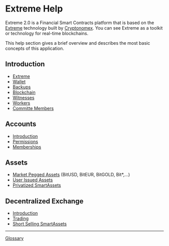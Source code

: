 # Extreme Help

Extreme 2.0 is a Financial Smart Contracts platform that is based on the
[Extreme](https://github.com/cryptonomex/extreme) technology built by
[Cryptonomex](http://cryptonomex.com). You can see Extreme as a toolkit or
technology for real-time blockchains.

This help section gives a brief overview and describes the most basic concepts
of this application.

## Introduction 
 * [Extreme](introduction/extreme.md)
 * [Wallet](introduction/wallets.md)
 * [Backups](introduction/backups.md)
 * [Blockchain](introduction/blockchain.md)
 * [Witnesses](introduction/witness.md)
 * [Workers](introduction/workers.md)
 * [Committe Members](introduction/committee.md)

## Accounts
 * [Introduction](accounts/general.md)
 * [Permissions](accounts/permissions.md)
 * [Memberships](accounts/membership.md)

## Assets
 * [Market Pegged Assets](assets/mpa.md) (BitUSD, BitEUR, BitGOLD, Bit\*,...)
 * [User Issued Assets](assets/uia.md)
 * [Privatized SmartAssets](assets/privsmartassets.md)

## Decentralized Exchange
 * [Introduction](dex/introduction.md)
 * [Trading](dex/trading.md)
 * [Short Selling SmartAssets](dex/shorting.md)

----------
[Glossary](glossary.md)
